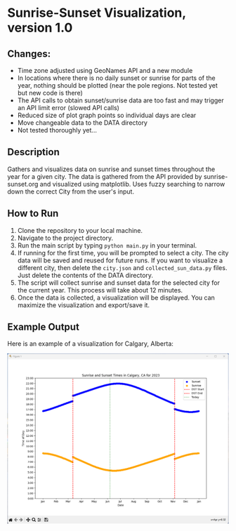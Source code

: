 # Sunrise-Sunset Visualization, version 1.0

## Changes:
- Time zone adjusted using GeoNames API and a new module
- In locations where there is no daily sunset or sunrise for parts of the year, nothing should be plotted (near the pole regions. Not tested yet but new code is there)
- The API calls to obtain sunset/sunrise data are too fast and may trigger an API limit error (slowed API calls)
- Reduced size of plot graph points so individual days are clear
- Move changeable data to the DATA directory
- Not tested thoroughly yet...


## Description

Gathers and visualizes data on sunrise and sunset times throughout the year for a given city. The data is gathered from the API provided by sunrise-sunset.org and visualized using matplotlib. Uses fuzzy searching to narrow down the correct City from the user's input.

## How to Run

1. Clone the repository to your local machine.
2. Navigate to the project directory.
3. Run the main script by typing `python main.py` in your terminal.
4. If running for the first time, you will be prompted to select a city. The city data will be saved and reused for future runs. If you want to visualize a different city, then delete the `city.json` and `collected_sun_data.py` files. Just delete the contents of the DATA directory.
5. The script will collect sunrise and sunset data for the selected city for the current year. This process will take about 12 minutes.
6. Once the data is collected, a visualization will be displayed. You can maximize the visualization and export/save it.

## Example Output

Here is an example of a visualization for Calgary, Alberta:

![Calgary Sunrise-Sunset Visualization](utilities/Calgary-AB-2023.png)


